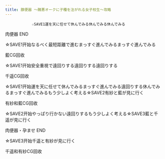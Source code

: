 ```yaml
---
title: 豚便器 ～醜悪オークに子種を注がれる女子校生～攻略
---
```


                ☆SAVE1運を天に任せて休んでみる休んでみる休んでみる

肉便器 END

☆SAVE1开始なるべく最短距離で進むまっすぐ進んでみるまっすぐ進んでみる

藍CG回收

☆SAVE1开始安全重視で遠回りする遠回りする遠回りする

千遥CG回收

☆SAVE1开始運を天に任せて休んでみるまっすぐ進んでみる遠回りする休んでみるまっすぐ進んでみるもう少しよく考える☆SAVE2有紗と藍が見に行く

有紗和藍CG回收

☆SAVE2开始やっぱり行かない遠回りするもう少しよく考える☆SAVE3藍と千遥が見に行く

肉便器・孕ませ END

☆SAVE3开始千遥と有紗が見に行く

千遥和有紗CG回收
              
